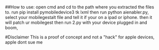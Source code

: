 ##How to use: 
open cmd and cd to the path where you extracted the files to. run pip install pymobiledevice3 tk lxml then run python aienabler.py, select your mobilegestalt file and tell it if your on a ipad or iphone. then it will patch ur mobilegest then run 2.py with your device plugged in and boom,

#Disclaimer 
This is a proof of concept and not a "hack" for apple devices, apple dont sue me
